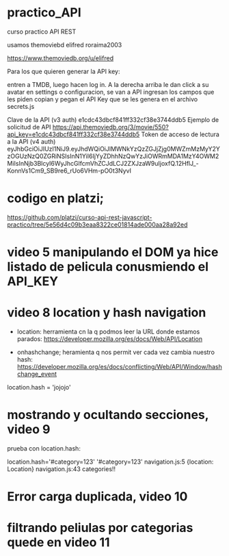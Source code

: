 # practico_API
curso practico API REST

usamos themoviebd
elifred
roraima2003

https://www.themoviedb.org/u/elifred

Para los que quieren generar la API key:

entren a TMDB, luego hacen log in.
A la derecha arriba le dan click a su avatar
en settings o configuracion, se van a API
ingresan los campos que les piden
copian y pegan el API Key que se les genera en el archivo secrets.js

Clave de la API (v3 auth)
e1cdc43dbcf841ff332cf38e3744ddb5
Ejemplo de solicitud de API
https://api.themoviedb.org/3/movie/550?api_key=e1cdc43dbcf841ff332cf38e3744ddb5
Token de acceso de lectura a la API (v4 auth)
eyJhbGciOiJIUzI1NiJ9.eyJhdWQiOiJlMWNkYzQzZGJjZjg0MWZmMzMyY2YzOGUzNzQ0ZGRiNSIsInN1YiI6IjYyZDhhNzQwYzJiOWRmMDA1MzY4OWM2MiIsInNjb3BlcyI6WyJhcGlfcmVhZCJdLCJ2ZXJzaW9uIjoxfQ.12HflJ_-KonnVs1Cm9_SB9re6_rUo6VHm-pO0t3NyvI


# codigo en platzi;
https://github.com/platzi/curso-api-rest-javascript-practico/tree/5e56d4c09b3eaa8322ce01814ade000aa28a92ed

# video 5 manipulando el DOM ya hice listado de pelicula conusmiendo el API_KEY

# video 8 location y hash navigation

- location: herramienta cn la q podmos leer la URL donde estamos parados: 
https://developer.mozilla.org/es/docs/Web/API/Location

- onhashchange; heramienta q nos permit ver cada vez cambia nuestro hash:
https://developer.mozilla.org/es/docs/conflicting/Web/API/Window/hashchange_event

location.hash = 'jojojo'

# mostrando y ocultando secciones, video 9

prueba con location.hash:

location.hash='#category=123'
'#category=123'
navigation.js:5 {location: Location}
navigation.js:43 categories!!

# Error carga duplicada, video 10

# filtrando peliulas por categorias quede en video 11


